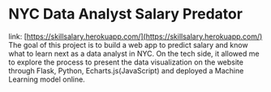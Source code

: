 # NYC Data Analyst Salary Predator

link: [https://skillsalary.herokuapp.com/](https://skillsalary.herokuapp.com/)
The goal of this project is to build a web app to predict salary and know what to learn next as a data analyst in NYC.
On the tech side, it allowed me to explore the process to present the data visualization on the website through Flask, Python, 
Echarts.js(JavaScript) and deployed a Machine Learning model online.


